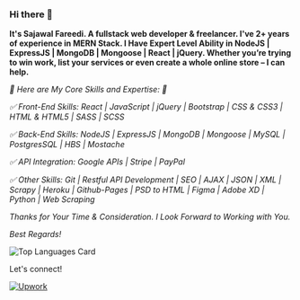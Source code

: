### Hi there 👋

**It's Sajawal Fareedi. A fullstack web developer & freelancer. I've 2+ years of experience in MERN Stack. I Have Expert Level Ability in NodeJS | ExpressJS | MongoDB | Mongoose | React | jQuery. Whether you’re trying to win work, list your services or even create a whole online store – I can help.**

*🌟 Here are My Core Skills and Expertise: 🌟*

*✅ Front-End Skills:*
*React | JavaScript | jQuery | Bootstrap | CSS & CSS3 | HTML & HTML5 | SASS | SCSS*

*✅ Back-End Skills:*
*NodeJS | ExpressJS | MongoDB | Mongoose | MySQL | PostgresSQL | HBS | Mostache*

*✅ API Integration:*
*Google APIs | Stripe | PayPal*

*✅ Other Skills:*
*Git | Restful API Development | SEO | AJAX | JSON | XML | Scrapy | Heroku | Github-Pages | PSD to HTML | Figma | Adobe XD | Python | Web Scraping*

*Thanks for Your Time & Consideration. I Look Forward to Working with You.*

*Best Regards!*


![Top Languages Card](https://github-readme-stats.vercel.app/api/top-langs/?username=SajawalFareedi&layout=compact)

Let's connect!

[![Upwork](https://img.shields.io/badge/UpWork-6FDA44?style=for-the-badge&logo=Upwork&logoColor=white)][1]

[1]: https://www.upwork.com/freelancers/~01c25b9d2e61d1a697/
